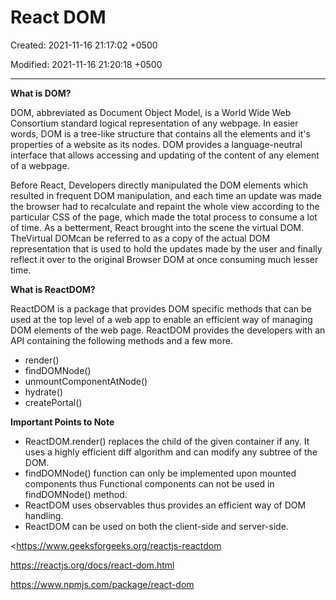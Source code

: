 # React DOM

Created: 2021-11-16 21:17:02 +0500

Modified: 2021-11-16 21:20:18 +0500

---

**What is DOM?**

DOM, abbreviated as Document Object Model, is a World Wide Web Consortium standard logical representation of any webpage. In easier words, DOM is a tree-like structure that contains all the elements and it's properties of a website as its nodes. DOM provides a language-neutral interface that allows accessing and updating of the content of any element of a webpage.



Before React, Developers directly manipulated the DOM elements which resulted in frequent DOM manipulation, and each time an update was made the browser had to recalculate and repaint the whole view according to the particular CSS of the page, which made the total process to consume a lot of time. As a betterment, React brought into the scene the virtual DOM. TheVirtual DOMcan be referred to as a copy of the actual DOM representation that is used to hold the updates made by the user and finally reflect it over to the original Browser DOM at once consuming much lesser time.



**What is ReactDOM?**

ReactDOM is a package that provides DOM specific methods that can be used at the top level of a web app to enable an efficient way of managing DOM elements of the web page. ReactDOM provides the developers with an API containing the following methods and a few more.
-   render()
-   findDOMNode()
-   unmountComponentAtNode()
-   hydrate()
-   createPortal()



**Important Points to Note**
-   ReactDOM.render() replaces the child of the given container if any. It uses a highly efficient diff algorithm and can modify any subtree of the DOM.
-   findDOMNode() function can only be implemented upon mounted components thus Functional components can not be used in findDOMNode() method.
-   ReactDOM uses observables thus provides an efficient way of DOM handling.
-   ReactDOM can be used on both the client-side and server-side.



<https://www.geeksforgeeks.org/reactjs-reactdom

<https://reactjs.org/docs/react-dom.html>

<https://www.npmjs.com/package/react-dom>
